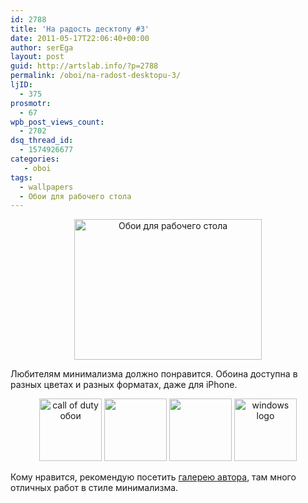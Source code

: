 ```yaml
---
id: 2788
title: 'На радость десктопу #3'
date: 2011-05-17T22:06:40+00:00
author: serEga
layout: post
guid: http://artslab.info/?p=2788
permalink: /oboi/na-radost-desktopu-3/
ljID:
  - 375
prosmotr:
  - 67
wpb_post_views_count:
  - 2702
dsq_thread_id:
  - 1574926677
categories:
   - oboi
tags:
  - wallpapers
  - Обои для рабочего стола
---
```

<center>
  <a href="http://umar123.deviantart.com/art/Loading-Wallpaper-140426137"><img src="http://googledrive.com/host/0B9lHVSSSdxdxd0hjdUdmRzY3Tjg/Loading-Wallpaper-Fullscreen-Blue-300x225.jpg" alt="Обои для рабочего стола" title="Loading Wallpaper Fullscreen Blue" width="300" height="225" class="alignnone size-medium wp-image-2790" /></a>
</center>

Любителям минимализма должно понравится. Обоина доступна в разных цветах и разных форматах, даже для iPhone.

<center>
  <a href="http://googledrive.com/host/0B9lHVSSSdxdxd0hjdUdmRzY3Tjg/Call_of_Duty__Modern_Warfare_2_by_umar123.jpg"><img src="http://googledrive.com/host/0B9lHVSSSdxdxd0hjdUdmRzY3Tjg/Call_of_Duty__Modern_Warfare_2_by_umar123-100x100.jpg" alt="call of duty обои" title="Call_of_Duty__Modern_Warfare_2_by_umar123" width="100" height="100" class="alignnone size-thumbnail wp-image-2793" /></a>&nbsp;<a href="http://googledrive.com/host/0B9lHVSSSdxdxd0hjdUdmRzY3Tjg/Rainbow_Stripes_by_umar123.jpg"><img src="http://googledrive.com/host/0B9lHVSSSdxdxd0hjdUdmRzY3Tjg/Rainbow_Stripes_by_umar123-100x100.jpg" alt="" title="Rainbow_Stripes_by_umar123" width="100" height="100" class="alignnone size-thumbnail wp-image-2794" /></a>&nbsp;<a href="http://googledrive.com/host/0B9lHVSSSdxdxd0hjdUdmRzY3Tjg/Apple_II_by_umar123.jpg"><img src="http://googledrive.com/host/0B9lHVSSSdxdxd0hjdUdmRzY3Tjg/Apple_II_by_umar123-100x100.jpg" alt="" title="Apple_II_by_umar123" width="100" height="100" class="alignnone size-thumbnail wp-image-2795" /></a>&nbsp;<a href="http://googledrive.com/host/0B9lHVSSSdxdxd0hjdUdmRzY3Tjg/Windows_Press_by_umar123.jpg"><img src="http://googledrive.com/host/0B9lHVSSSdxdxd0hjdUdmRzY3Tjg/Windows_Press_by_umar123-100x100.jpg" alt="windows logo" title="Windows_Press_by_umar123" width="100" height="100" class="alignnone size-thumbnail wp-image-2796" /></a>
</center>

Кому нравится, рекомендую посетить [галерею автора](http://umar123.deviantart.com/gallery/9109702), там много отличных работ в стиле минимализма.